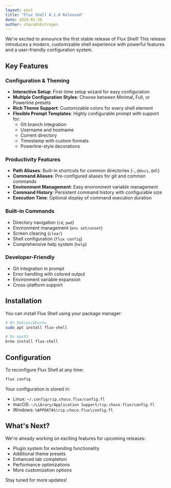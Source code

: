 ```yaml
---
layout: post
title: "Flux Shell 0.1.0 Released"
date: 2024-01-20
author: chocoOnEstrogen
---
```


We're excited to announce the first stable release of Flux Shell! This release introduces a modern, customizable shell experience with powerful features and a user-friendly configuration system.

## Key Features

### Configuration & Theming
- **Interactive Setup**: First-time setup wizard for easy configuration
- **Multiple Configuration Styles**: Choose between Minimal, Full, or Powerline presets
- **Rich Theme Support**: Customizable colors for every shell element
- **Flexible Prompt Templates**: Highly configurable prompt with support for:
  - Git branch integration
  - Username and hostname
  - Current directory
  - Timestamp with custom formats
  - Powerline-style decorations

### Productivity Features
- **Path Aliases**: Built-in shortcuts for common directories (`~`, `@docs`, `@dl`)
- **Command Aliases**: Pre-configured aliases for git and common commands
- **Environment Management**: Easy environment variable management
- **Command History**: Persistent command history with configurable size
- **Execution Time**: Optional display of command execution duration

### Built-in Commands
- Directory navigation (`cd`, `pwd`)
- Environment management (`env set/unset`)
- Screen clearing (`clear`)
- Shell configuration (`flux config`)
- Comprehensive help system (`help`)

### Developer-Friendly
- Git integration in prompt
- Error handling with colored output
- Environment variable expansion
- Cross-platform support

## Installation

You can install Flux Shell using your package manager:

```bash
# On Debian/Ubuntu
sudo apt install flux-shell

# On macOS
brew install flux-shell
```

## Configuration

To reconfigure Flux Shell at any time:

```bash
flux config
```

Your configuration is stored in:
- Linux: `~/.config/rip.choco.flux/config.fl`
- macOS: `~/Library/Application Support/rip.choco.flux/config.fl`
- Windows: `%APPDATA%\rip.choco.flux\config.fl`

## What's Next?

We're already working on exciting features for upcoming releases:
- Plugin system for extending functionality
- Additional theme presets
- Enhanced tab completion
- Performance optimizations
- More customization options

Stay tuned for more updates! 